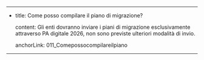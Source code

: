 ---
  - title: Come posso compilare il piano di migrazione?

    content: Gli enti dovranno inviare i piani di migrazione esclusivamente attraverso PA digitale 2026, non sono previste ulteriori modalità di invio.

    anchorLink: 011_Comepossocompilareilpiano
---